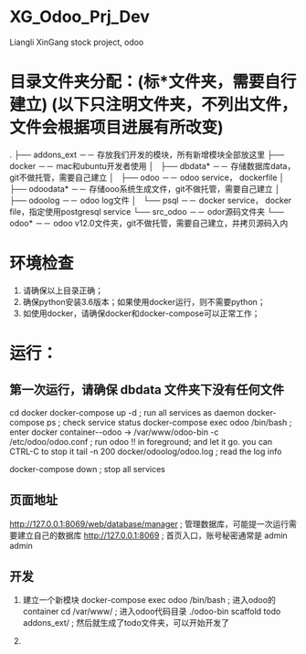 # XG_Odoo_Prj_Dev
  Liangli XinGang stock project, odoo



# 目录文件夹分配：(标*文件夹，需要自行建立) (以下只注明文件夹，不列出文件，文件会根据项目进展有所改变)
  .
  ├── addons_ext                －－ 存放我们开发的模块，所有新增模块全部放这里
  ├── docker                    －－ mac和ubuntu开发者使用
  │   ├── dbdata*                  －－ 存储数据库data，git不做托管，需要自己建立
  │   ├── odoo                     －－ odoo service， dockerfile
  │   ├── odoodata*                －－ 存储ooo系统生成文件，git不做托管，需要自己建立
  │   ├── odoolog                  －－ odoo log文件
  │   └── psql                     －－ docker service， docker file，指定使用postgresql service
  └── src_odoo                  －－ odor源码文件夹
      └── odoo*                    －－ odoo v12.0文件夹，git不做托管，需要自己建立，并拷贝源码入内


# 环境检查
  1. 请确保以上目录正确；
  2. 确保python安装3.6版本；如果使用docker运行，则不需要python；
  3. 如使用docker，请确保docker和docker-compose可以正常工作；



# 运行：
## 第一次运行，请确保 dbdata 文件夹下没有任何文件
  cd docker
  docker-compose up -d    ; run all services as daemon
  docker-compose ps       ; check service status
  docker-compose exec odoo /bin/bash   ; enter docker container--odoo
     -> /var/www/odoo-bin -c /etc/odoo/odoo.conf      ; run odoo !! in foreground;  and let it go. you can CTRL-C   to stop it
  tail -n 200 docker/odoolog/odoo.log     ; read the log info

  docker-compose down     ; stop all services

## 页面地址
  http://127.0.0.1:8069/web/database/manager    ; 管理数据库，可能提一次运行需要建立自己的数据库
  http://127.0.0.1:8069                         ; 首页入口，账号秘密通常是  admin  admin


## 开发
  1. 建立一个新模块
     docker-compose exec odoo /bin/bash    ; 进入odoo的container
     cd /var/www/                          ; 进入odoo代码目录
     ./odoo-bin scaffold todo addons_ext/  ; 然后就生成了todo文件夹，可以开始开发了

  2.



